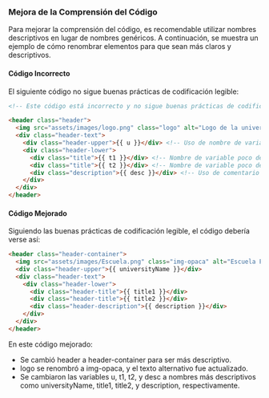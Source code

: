### Mejora de la Comprensión del Código

Para mejorar la comprensión del código, es recomendable utilizar nombres descriptivos en lugar de nombres genéricos. A continuación, se muestra un ejemplo de cómo renombrar elementos para que sean más claros y descriptivos.

#### Código Incorrecto

El siguiente código no sigue buenas prácticas de codificación legible:

```html
<!-- Este código está incorrecto y no sigue buenas prácticas de codificación legible -->

<header class="header">
  <img src="assets/images/logo.png" class="logo" alt="Logo de la universidad">
  <div class="header-text">
    <div class="header-upper">{{ u }}</div> <!-- Uso de nombre de variable poco claro -->
    <div class="header-lower">
      <div class="title">{{ t1 }}</div> <!-- Nombre de variable poco descriptivo -->
      <div class="title">{{ t2 }}</div> <!-- Nombre de variable poco descriptivo -->
      <div class="description">{{ desc }}</div> <!-- Uso de comentario de descripción innecesariamente largo -->
    </div>
  </div>
</header>
```

#### Código Mejorado

Siguiendo las buenas prácticas de codificación legible, el código debería verse así:

```html
<header class="header-container">
  <img src="assets/images/Escuela.png" class="img-opaca" alt="Escuela Fondo">
  <div class="header-upper">{{ universityName }}</div>
  <div class="header-text">
    <div class="header-lower">
      <div class="header-title">{{ title1 }}</div>
      <div class="header-title">{{ title2 }}</div>
      <div class="header-description">{{ description }}</div>
    </div>
  </div>
</header>
```

En este código mejorado:
- Se cambió header a header-container para ser más descriptivo.
- logo se renombró a img-opaca, y el texto alternativo fue actualizado.
- Se cambiaron las variables u, t1, t2, y desc a nombres más descriptivos como universityName, title1, title2, y description, respectivamente.
